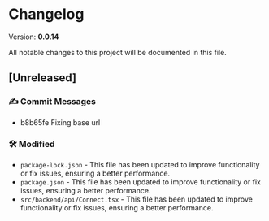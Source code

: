 # Changelog

Version: **0.0.14**

All notable changes to this project will be documented in this file.

## [Unreleased]

### ✍️ Commit Messages

* b8b65fe Fixing base url

### 🛠️ Modified

* `package-lock.json` - This file has been updated to improve functionality or fix issues, ensuring a better performance.
* `package.json` - This file has been updated to improve functionality or fix issues, ensuring a better performance.
* `src/backend/api/Connect.tsx` - This file has been updated to improve functionality or fix issues, ensuring a better performance.

